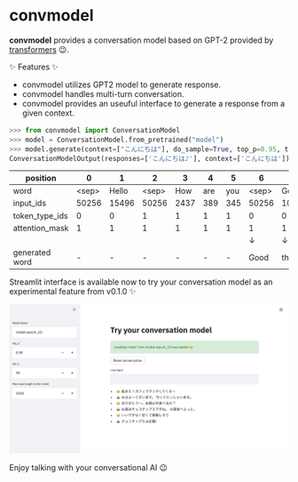 # convmodel

**convmodel** provides a conversation model based on GPT-2 provided by [transformers](https://github.com/huggingface/transformers) :wink:.

:sparkles: Features :sparkles:

* convmodel utilizes GPT2 model to generate response.
* convmodel handles multi-turn conversation.
* convmodel provides an useuful interface to generate a response from a given context.

```py
>>> from convmodel import ConversationModel
>>> model = ConversationModel.from_pretrained("model")
>>> model.generate(context=["こんにちは"], do_sample=True, top_p=0.95, top_k=50)
ConversationModelOutput(responses=['こんにちは♪'], context=['こんにちは'])
```

| position | 0 | 1 | 2 | 3 | 4 | 5 | 6 | 7 | 8 | 9 |
| --- | --- | --- | --- | --- | --- | --- | --- | --- | --- | --- |
| word | \<sep\> | Hello | \<sep\> | How | are | you | \<sep\> | Good | thank | you |
| input_ids | 50256 | 15496 | 50256 | 2437 | 389 | 345 | 50256 | 10248 | 5875 | 345 |
| token_type_ids | 0 | 0 | 1 | 1 | 1 | 1 | 0 | 0 | 0 | 0 |
| attention_mask | 1 | 1 | 1 | 1 | 1 | 1 | 1 | 1 | 1 | 1 |
| | | | | | | | ↓ | ↓ | ↓ | ↓ |
| generated word | - | - | - | - | - | - | Good | thank | you | \<sep\> |

Streamlit interface is available now to try your conversation model as an experimental feature from v0.1.0 :sparkles:

![convmodel_streamlit](img/convmodel_streamlit.jpg)

Enjoy talking with your conversational AI :wink:
